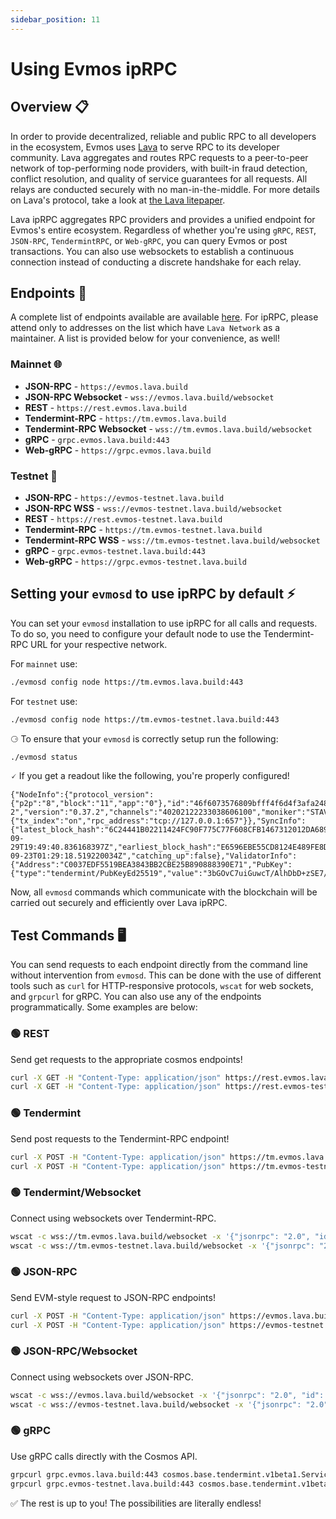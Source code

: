 ```yaml
---
sidebar_position: 11
---
```


# Using Evmos ipRPC

## Overview  📋

In order to provide decentralized, reliable and public RPC to all developers in the ecosystem, Evmos uses [Lava](https://www.lavanet.xyz/?utm_source=using-evmos-iprpc&utm_medium=evmos-academy&utm_campaign=evmos-iprpc) to serve RPC to its developer community. Lava aggregates and routes RPC requests to a peer-to-peer network of top-performing node providers, with built-in fraud detection, conflict resolution, and quality of service guarantees for all requests. All relays are conducted securely with no man-in-the-middle. For more details on Lava's protocol, take a look at [the Lava litepaper](https://litepaper.lavanet.xyz/?utm_source=using-evmos-iprpc&utm_medium=evmos-academy&utm_campaign=evmos-iprpc).

Lava ipRPC aggregates RPC providers and provides a unified endpoint for Evmos's entire ecosystem. Regardless of whether you're using `gRPC`, `REST`, `JSON-RPC`, `TendermintRPC`, or `Web-gRPC`, you can query Evmos or post transactions. You can also use websockets to establish a continuous connection instead of conducting a discrete handshake for each relay.


## Endpoints 🔗

A complete list of endpoints available are available [here](https://docs.evmos.org/develop/api/networks). For ipRPC, please attend only to addresses on the list which have `Lava Network` as a maintainer. A list is provided below for your convenience, as well!

### Mainnet 🌐

- **JSON-RPC** - `https://evmos.lava.build`
- **JSON-RPC Websocket** - `wss://evmos.lava.build/websocket`
- **REST** - `https://rest.evmos.lava.build`
- **Tendermint-RPC** - `https://tm.evmos.lava.build`
- **Tendermint-RPC Websocket** - `wss://tm.evmos.lava.build/websocket`
- **gRPC** - `grpc.evmos.lava.build:443`
- **Web-gRPC** - `https://grpc.evmos.lava.build`  

### Testnet 🧪

- **JSON-RPC** - `https://evmos-testnet.lava.build`
- **JSON-RPC WSS** - `wss://evmos-testnet.lava.build/websocket`
- **REST** - `https://rest.evmos-testnet.lava.build`
- **Tendermint-RPC** - `https://tm.evmos-testnet.lava.build`
- **Tendermint-RPC WSS** - `wss://tm.evmos-testnet.lava.build/websocket`
- **gRPC** - `grpc.evmos-testnet.lava.build:443`
- **Web-gRPC** - `https://grpc.evmos-testnet.lava.build`

## Setting your `evmosd` to use ipRPC by default ⚡

You can set your `evmosd` installation to use ipRPC for all calls and requests. To do so, you need to configure your default node to use the Tendermint-RPC URL for your respective network.

For `mainnet` use:
```bash
./evmosd config node https://tm.evmos.lava.build:443
```

For `testnet` use:
```bash
./evmosd config node https://tm.evmos-testnet.lava.build:443
```

⚆ To ensure that your `evmosd` is correctly setup run the following:
```bash
./evmosd status 
```

🗸 If you get a readout like the following, you're properly configured!

```
{"NodeInfo":{"protocol_version":{"p2p":"8","block":"11","app":"0"},"id":"46f6073576809bfff4f6d4f3afa2482cdc46fd4c","listen_addr":"65.109.92.240:656","network":"evmos_9001-2","version":"0.37.2","channels":"40202122233038606100","moniker":"STAVR","other":{"tx_index":"on","rpc_address":"tcp://127.0.0.1:657"}},"SyncInfo":{"latest_block_hash":"6C24441B02211424FC90F775C77F608CFB1467312012DA689FCCBB686431D8EF","latest_app_hash":"4155ABF2DAD78A96592EE6803D27D8AEF9C9BC3752A4AF4AE0361EFEC75DA450","latest_block_height":"16184253","latest_block_time":"2023-09-29T19:49:40.836168397Z","earliest_block_hash":"E6596EBE55CD8124E489FE8D844476B1B54AA9266C69993A65E42E3216735863","earliest_app_hash":"C8F8F714159B0F5F3F17691C6630C15E473C59EDD191D9212683DB5C5945CF9A","earliest_block_height":"16053048","earliest_block_time":"2023-09-23T01:29:18.519220034Z","catching_up":false},"ValidatorInfo":{"Address":"C0037EDF5519BEA3843BB2CBE25B890888390E71","PubKey":{"type":"tendermint/PubKeyEd25519","value":"3bGOvC7uiGuwcT/AlhDbD+zSE7/4ULy+2RxZ/drEwyU="},"VotingPower":"0"}}
```

Now, all `evmosd` commands which communicate with the blockchain will be carried out securely and efficiently over Lava ipRPC.


## Test Commands 🖥️

You can send requests to each endpoint directly from the command line without intervention from `evmosd`. This can be done with the use of different tools such as `curl` for HTTP-responsive protocols, `wscat` for web sockets, and `grpcurl` for gRPC. You can also use any of the endpoints programmatically. Some examples are below:


### 🟢 REST
Send get requests to the appropriate cosmos endpoints!
```bash
curl -X GET -H "Content-Type: application/json" https://rest.evmos.lava.build/cosmos/base/tendermint/v1beta1/blocks/latest
curl -X GET -H "Content-Type: application/json" https://rest.evmos-testnet.lava.build/cosmos/base/tendermint/v1beta1/blocks/latest
```

### 🟢 Tendermint
Send post requests to the Tendermint-RPC endpoint!
```bash
curl -X POST -H "Content-Type: application/json" https://tm.evmos.lava.build --data '{"jsonrpc": "2.0", "id": 1, "method": "status", "params": []}'
curl -X POST -H "Content-Type: application/json" https://tm.evmos-testnet.lava.build --data '{"jsonrpc": "2.0", "id": 1, "method": "status", "params": []}'
```

### 🟢 Tendermint/Websocket
Connect using websockets over Tendermint-RPC.
```bash
wscat -c wss://tm.evmos.lava.build/websocket -x '{"jsonrpc": "2.0", "id": 1, "method": "status", "params": []}'
wscat -c wss://tm.evmos-testnet.lava.build/websocket -x '{"jsonrpc": "2.0", "id": 1, "method": "status", "params": []}'
```

### 🟢 JSON-RPC
Send EVM-style request to JSON-RPC endpoints!
```bash
curl -X POST -H "Content-Type: application/json" https://evmos.lava.build --data '{"jsonrpc":"2.0","method":"eth_blockNumber","params":[],"id":1}'
curl -X POST -H "Content-Type: application/json" https://evmos-testnet.lava.build --data '{"jsonrpc":"2.0","method":"eth_blockNumber","params":[],"id":1}'
```

### 🟢 JSON-RPC/Websocket
Connect using websockets over JSON-RPC.
```bash
wscat -c wss://evmos.lava.build/websocket -x '{"jsonrpc": "2.0", "id": 1, "method": "eth_blockNumber", "params": []}'
wscat -c wss://evmos-testnet.lava.build/websocket -x '{"jsonrpc": "2.0", "id": 1, "method": "eth_blockNumber", "params": []}'
```

### 🟢 gRPC
Use gRPC calls directly with the Cosmos API.
```bash
grpcurl grpc.evmos.lava.build:443 cosmos.base.tendermint.v1beta1.Service/GetLatestBlock
grpcurl grpc.evmos-testnet.lava.build:443 cosmos.base.tendermint.v1beta1.Service/GetLatestBlock

```

✅ The rest is up to you! The possibilities are literally endless!